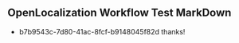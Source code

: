 ## OpenLocalization Workflow Test MarkDown
* b7b9543c-7d80-41ac-8fcf-b9148045f82d thanks!

<!--HONumber=Jan17_HO1-->



